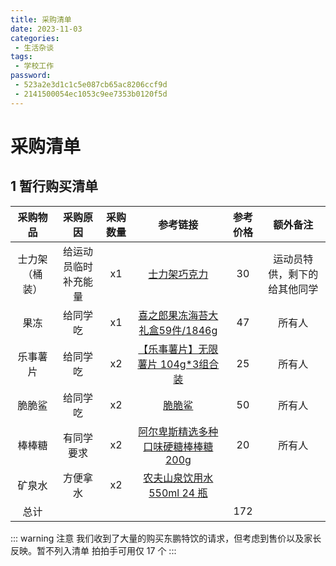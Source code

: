 ```yaml
---
title: 采购清单
date: 2023-11-03
categories:
 - 生活杂谈
tags:
 - 学校工作
password: 
 - 523a2e3d1c1c5e087cb65ac8206ccf9d
 - 2141500054ec1053c9ee7353b0120f5d
---
```

# 采购清单

## 1 暂行购买清单

|    采购物品    |       采购原因       | 采购数量 |                           参考链接                           | 参考价格 |           额外备注           |
| :------------: | :------------------: | :------: | :----------------------------------------------------------: | :------: | :--------------------------: |
| 士力架（桶装） | 给运动员临时补充能量 |    x1    | [士力架巧克力](https://item.jd.com/326467.html?cu=true&utm_source=wk.idey.cn&utm_medium=tuiguang&utm_campaign=t_2024175271_&utm_term=047190b5a94b41199cb3825a76967676#crumb-wrap) |    30    | 运动员特供，剩下的给其他同学 |
|      果冻      |       给同学吃       |    x1    | [喜之郎果冻海苔大礼盒59件/1846g](https://item.jd.com/100065144638.html?cu=true&utm_source=wk.idey.cn&utm_medium=tuiguang&utm_campaign=t_2024175271_&utm_term=27968ac4dd344d47ab4242f81d261213#crumb-wrap) |    47    |            所有人            |
|    乐事薯片    |       给同学吃       |    x2    | [【乐事薯片】无限薯片 104g*3组合装](https://item.jd.com/963181.html) |    25    |            所有人            |
|     脆脆鲨     |       给同学吃       |    x2    | [脆脆鲨](https://item.jd.com/508411.html?cu=true&utm_source=wk.idey.cn&utm_medium=tuiguang&utm_campaign=t_2024175271_&utm_term=ffbe28c002fc4e2b98a430f1eb5d7f1e) |    50    |            所有人            |
|     棒棒糖     |      有同学要求      |    x2    | [阿尔卑斯精选多种口味硬糖棒棒糖 200g](https://item.jd.com/1083784.html?cu=true&utm_source=wk.idey.cn&utm_medium=tuiguang&utm_campaign=t_2024175271_&utm_term=24c100684e5d454da0d890134d216d78) |    20    |            所有人            |
|     矿泉水     |       方便拿水       |    x2    | [农夫山泉饮用水 550ml 24 瓶](https://item.jd.com/848851.html?cu=true&utm_source=wk.idey.cn&utm_medium=tuiguang&utm_campaign=t_2024175271_&utm_term=701aaee3785740e7a98ddd24d691b0a6) |          |                              |
|      总计      |                      |          |                                                              |   172    |                              |



::: warning 注意
我们收到了大量的购买东鹏特饮的请求，但考虑到售价以及家长反映。暂不列入清单
拍拍手可用仅 17 个
:::
